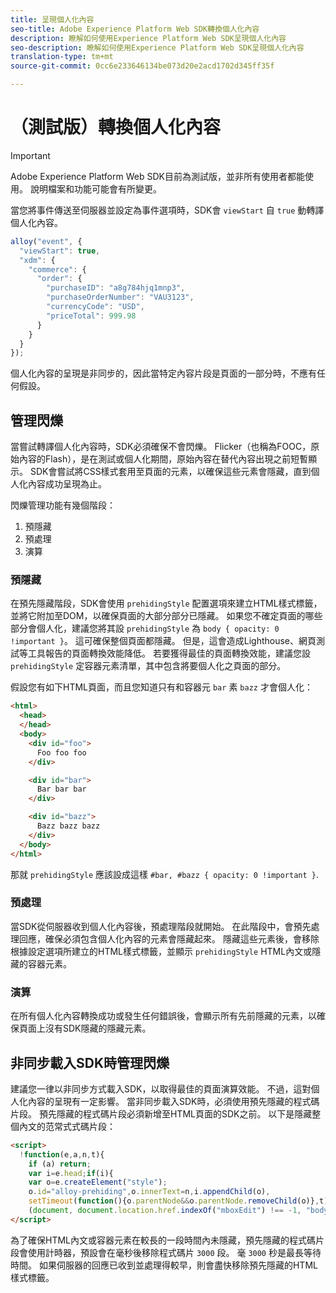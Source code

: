 ```yaml
---
title: 呈現個人化內容
seo-title: Adobe Experience Platform Web SDK轉換個人化內容
description: 瞭解如何使用Experience Platform Web SDK呈現個人化內容
seo-description: 瞭解如何使用Experience Platform Web SDK呈現個人化內容
translation-type: tm+mt
source-git-commit: 0cc6e233646134be073d20e2acd1702d345ff35f

---
```



# （測試版）轉換個人化內容

>[!IMPORTANT]
>
>Adobe Experience Platform Web SDK目前為測試版，並非所有使用者都能使用。 說明檔案和功能可能會有所變更。

當您將事件傳送至伺服器並設定為事件選項時，SDK會 `viewStart` 自 `true` 動轉譯個人化內容。

```javascript
alloy("event", {
  "viewStart": true,
  "xdm": {
    "commerce": {
      "order": {
        "purchaseID": "a8g784hjq1mnp3",
        "purchaseOrderNumber": "VAU3123",
        "currencyCode": "USD",
        "priceTotal": 999.98
      }
    }
  }
});
```

個人化內容的呈現是非同步的，因此當特定內容片段是頁面的一部分時，不應有任何假設。

## 管理閃爍

當嘗試轉譯個人化內容時，SDK必須確保不會閃爍。 Flicker（也稱為FOOC，原始內容的Flash），是在測試或個人化期間，原始內容在替代內容出現之前短暫顯示。 SDK會嘗試將CSS樣式套用至頁面的元素，以確保這些元素會隱藏，直到個人化內容成功呈現為止。

閃爍管理功能有幾個階段：

1. 預隱藏
1. 預處理
1. 演算

### 預隱藏

在預先隱藏階段，SDK會使用 `prehidingStyle` 配置選項來建立HTML樣式標籤，並將它附加至DOM，以確保頁面的大部分部分已隱藏。 如果您不確定頁面的哪些部分會個人化，建議您將其設 `prehidingStyle` 為 `body { opacity: 0 !important }`。 這可確保整個頁面都隱藏。 但是，這會造成Lighthouse、網頁測試等工具報告的頁面轉換效能降低。 若要獲得最佳的頁面轉換效能，建議您設 `prehidingStyle` 定容器元素清單，其中包含將要個人化之頁面的部分。

假設您有如下HTML頁面，而且您知道只有和容器元 `bar` 素 `bazz` 才會個人化：

```html
<html>
  <head>
  </head>
  <body>
    <div id="foo">
      Foo foo foo
    </div>

    <div id="bar">
      Bar bar bar
    </div>

    <div id="bazz">
      Bazz bazz bazz
    </div>
  </body>
</html>
```

那就 `prehidingStyle` 應該設成這樣 `#bar, #bazz { opacity: 0 !important }`.

### 預處理

當SDK從伺服器收到個人化內容後，預處理階段就開始。 在此階段中，會預先處理回應，確保必須包含個人化內容的元素會隱藏起來。 隱藏這些元素後，會移除根據設定選項所建立的HTML樣式標籤，並顯示 `prehidingStyle` HTML內文或隱藏的容器元素。

### 演算

在所有個人化內容轉換成功或發生任何錯誤後，會顯示所有先前隱藏的元素，以確保頁面上沒有SDK隱藏的隱藏元素。

## 非同步載入SDK時管理閃爍

建議您一律以非同步方式載入SDK，以取得最佳的頁面演算效能。 不過，這對個人化內容的呈現有一定影響。 當非同步載入SDK時，必須使用預先隱藏的程式碼片段。 預先隱藏的程式碼片段必須新增至HTML頁面的SDK之前。 以下是隱藏整個內文的范常式式碼片段：

```html
<script>
  !function(e,a,n,t){
    if (a) return;
    var i=e.head;if(i){
    var o=e.createElement("style");
    o.id="alloy-prehiding",o.innerText=n,i.appendChild(o),
    setTimeout(function(){o.parentNode&&o.parentNode.removeChild(o)},t)}}
    (document, document.location.href.indexOf("mboxEdit") !== -1, "body { opacity: 0 !important }", 3000);
</script>
```

為了確保HTML內文或容器元素在較長的一段時間內未隱藏，預先隱藏的程式碼片段會使用計時器，預設會在毫秒後移除程式碼片 `3000` 段。 毫 `3000` 秒是最長等待時間。 如果伺服器的回應已收到並處理得較早，則會盡快移除預先隱藏的HTML樣式標籤。

